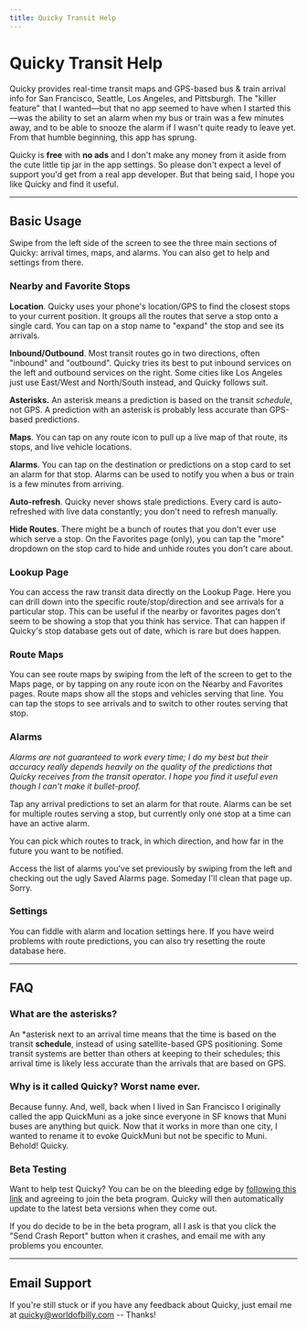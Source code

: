 ```yaml
---
title: Quicky Transit Help
---
```


# Quicky Transit Help

Quicky provides real-time transit maps and GPS-based bus & train arrival info for San Francisco, Seattle, Los Angeles, and Pittsburgh. The "killer feature" that I wanted—but that no app seemed to have when I started this—was the ability to set an alarm when my bus or train was a few minutes away, and to be able to snooze the alarm if I wasn't quite ready to leave yet. From that humble beginning, this app has sprung.

Quicky is **free** with **no ads** and I don't make any money from it aside from the cute little tip jar in the app settings. So please don't expect a level of support you'd get from a real app developer. But that being said, I hope you like Quicky and find it useful.

-------

## Basic Usage

Swipe from the left side of the screen to see the three main sections of Quicky: arrival times, maps, and alarms. You can also get to help and settings from there.

### Nearby and Favorite Stops

**Location**. Quicky uses your phone's location/GPS to find the closest stops to your current position. It groups all the routes that serve a stop onto a single card. You can tap on a stop name to "expand" the stop and see its arrivals.

**Inbound/Outbound**. Most transit routes go in two directions, often "inbound" and "outbound". Quicky tries its best to put inbound services on the left and outbound services on the right. Some cities like Los Angeles just use East/West and North/South instead, and Quicky follows suit.

**Asterisks.** An asterisk means a prediction is based on the transit *schedule*, not GPS. A prediction with an asterisk is probably less accurate than GPS-based predictions.

**Maps**. You can tap on any route icon to pull up a live map of that route, its stops, and live vehicle locations.

**Alarms**. You can tap on the destination or predictions on a stop card to set an alarm for that stop. Alarms can be used to notify you when a bus or train is a few minutes from arriving.

**Auto-refresh**. Quicky never shows stale predictions. Every card is auto-refreshed with live data constantly; you don't need to refresh manually.

**Hide Routes**. There might be a bunch of routes that you don't ever use which serve a stop. On the Favorites page (only), you can tap the "more" dropdown on the stop card to hide and unhide routes you don't care about.

### Lookup Page

You can access the raw transit data directly on the Lookup Page. Here you can drill down into the specific route/stop/direction and see arrivals for a particular stop. This can be useful if the nearby or favorites pages don't seem to be showing a stop that you think has service. That can happen if Quicky's stop database gets out of date, which is rare but does happen.

### Route Maps

You can see route maps by swiping from the left of the screen to get to the Maps page, or by tapping on any route icon on the Nearby and Favorites pages. Route maps show all the stops and vehicles serving that line. You can tap the stops to see arrivals and to switch to other routes serving that stop.

### Alarms

*Alarms are not guaranteed to work every time; I do my best but their accuracy really depends heavily on the quality of the predictions that Quicky receives from the transit operator. I hope you find it useful even though I can't make it bullet-proof.*

Tap any arrival predictions to set an alarm for that route. Alarms can be set for multiple routes serving a stop, but currently only one stop at a time can have an active alarm.

You can pick which routes to track, in which direction, and how far in the future you want to be notified.

Access the list of alarms you've set previously by swiping from the left and checking out the ugly Saved Alarms page. Someday I'll clean that page up. Sorry.

### Settings

You can fiddle with alarm and location settings here. If you have weird problems with route predictions, you can also try resetting the route database here.

-------

## FAQ

### What are the asterisks?

An *asterisk next to an arrival time means that the time is based on the transit **schedule**, instead of using satellite-based GPS positioning. Some transit systems are better than others at keeping to their schedules; this arrival time is likely less accurate than the arrivals that are based on GPS.

### Why is it called Quicky? Worst name ever.

Because funny. And, well, back when I lived in San Francisco I originally called the app QuickMuni as a joke since everyone in SF knows that Muni buses are anything but quick. Now that it works in more than one city, I wanted to rename it to evoke QuickMuni but not be specific to Muni. Behold! Quicky.

### Beta Testing

Want to help test Quicky? You can be on the bleeding edge by [following this link](https://play.google.com/apps/testing/com.worldofbilly.quickmuni) and agreeing to join the beta program. Quicky will then automatically update to the latest beta versions when they come out.

If you do decide to be in the beta program, all I ask is that you click the "Send Crash Report" button when it crashes, and email me with any problems you encounter.

------

## Email Support

If you're still stuck or if you have any feedback about Quicky, just email me at quicky@worldofbilly.com -- Thanks!
